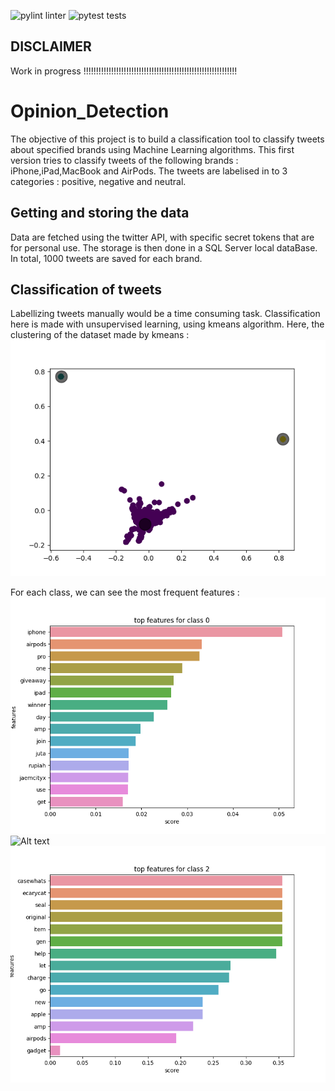 ![pylint linter](https://github.com/dakaiss28/Opinion_Detection/actions/workflows/pylint.yml/badge.svg)
![pytest tests ](https://github.com/dakaiss28/Opinion_Detection/actions/workflows/python-app.yml/badge.svg)

## DISCLAIMER
Work in progress !!!!!!!!!!!!!!!!!!!!!!!!!!!!!!!!!!!!!!!!!!!!!!!!!!!!!!!!!!!!!

# Opinion_Detection

The objective of this project is to build a classification tool to classify tweets about specified brands using Machine Learning algorithms. 
This first version tries to classify tweets of the following brands : iPhone,iPad,MacBook and AirPods. 
The tweets are labelised in to 3 categories : positive, negative and neutral. 

## Getting and storing the data
Data are fetched using the twitter API, with specific secret tokens that are for personal use. 
The storage is then done in a SQL Server local dataBase. In total, 1000 tweets are saved for each brand. 

## Classification of tweets
Labellizing tweets manually would be a time consuming task.
Classification here is made with unsupervised learning, using kmeans algorithm. 
Here, the clustering of the dataset made by kmeans : 
![Alt text](plots/labelDistribution.png)

For each class, we can see the most frequent features : 
![Alt text](plots/frequentWords0.png)
![Alt text](plots/frequenWords1.png)
![Alt text](plots/frequentWords2.png)

